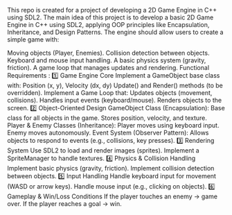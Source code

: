 This repo is created for a project of developing a 2D Game Engine in C++ using SDL2.
The main idea of this project is to develop a basic 2D Game Engine in C++ using SDL2, applying OOP principles like Encapsulation, Inheritance, and Design Patterns. The engine should allow users to create a simple game with:

Moving objects (Player, Enemies).
Collision detection between objects.
Keyboard and mouse input handling.
A basic physics system (gravity, friction).
A game loop that manages updates and rendering.
Functional Requirements :
  1️⃣ Game Engine Core
    Implement a GameObject base class with:
    Position (x, y), Velocity (dx, dy)
    Update() and Render() methods (to be overridden).
    Implement a Game Loop that:
    Updates objects (movement, collisions).
    Handles input events (keyboard/mouse).
    Renders objects to the screen.
  2️⃣ Object-Oriented Design
    GameObject Class (Encapsulation):
    Base class for all objects in the game.
    Stores position, velocity, and texture.
    Player & Enemy Classes (Inheritance):
    Player moves using keyboard input.
    Enemy moves autonomously.
    Event System (Observer Pattern):
    Allows objects to respond to events (e.g., collisions, key presses).
  3️⃣ Rendering System
    Use SDL2 to load and render images (sprites).
    Implement a SpriteManager to handle textures.
  4️⃣ Physics & Collision Handling
    Implement basic physics (gravity, friction).
    Implement collision detection between objects.
  5️⃣ Input Handling
    Handle keyboard input for movement (WASD or arrow keys).
    Handle mouse input (e.g., clicking on objects).
  6️⃣ Gameplay & Win/Loss Conditions
    If the player touches an enemy → game over.
    If the player reaches a goal → win.
